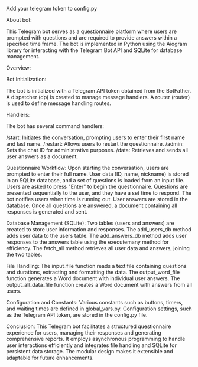 Add your telegram token to config.py

About bot:


This Telegram bot serves as a questionnaire platform where users are prompted with questions and are required to provide answers within a specified time frame. 
The bot is implemented in Python using the Aiogram library for interacting with the Telegram Bot API and SQLite for database management.

Overview:

Bot Initialization:

The bot is initialized with a Telegram API token obtained from the BotFather.
A dispatcher (dp) is created to manage message handlers.
A router (router) is used to define message handling routes.

Handlers:

The bot has several command handlers:

/start: Initiates the conversation, prompting users to enter their first name and last name.
/restart: Allows users to restart the questionnaire.
/admin: Sets the chat ID for administrative purposes.
/data: Retrieves and sends all user answers as a document.

Questionnaire Workflow:
Upon starting the conversation, users are prompted to enter their full name.
User data (ID, name, nickname) is stored in an SQLite database, and a set of questions is loaded from an input file.
Users are asked to press "Enter" to begin the questionnaire.
Questions are presented sequentially to the user, and they have a set time to respond.
The bot notifies users when time is running out.
User answers are stored in the database.
Once all questions are answered, a document containing all responses is generated and sent.

Database Management (SQLite):
Two tables (users and answers) are created to store user information and responses.
The add_users_db method adds user data to the users table.
The add_answers_db method adds user responses to the answers table using the executemany method for efficiency.
The fetch_all method retrieves all user data and answers, joining the two tables.

File Handling:
The input_file function reads a text file containing questions and durations, extracting and formatting the data.
The output_word_file function generates a Word document with individual user answers.
The output_all_data_file function creates a Word document with answers from all users.

Configuration and Constants:
Various constants such as buttons, timers, and waiting times are defined in global_vars.py.
Configuration settings, such as the Telegram API token, are stored in the config.py file.

Conclusion:
This Telegram bot facilitates a structured questionnaire experience for users, managing their responses and generating comprehensive reports. 
It employs asynchronous programming to handle user interactions efficiently and integrates file handling and SQLite for persistent data storage. 
The modular design makes it extensible and adaptable for future enhancements.
